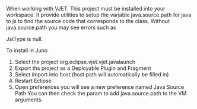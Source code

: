 When working with VJET. This project must be installed into your workspace. It provide utilities to setup the 
variable java.source.path for java to js to find the source code that corresponds to the class. Without java.source.path you may see errors such as

JstType is null. 

To install in Juno
1. Select the project org.eclipse.vjet.vjet.javalaunch
2. Export ths project as a Deployable Plugin and Fragment
3. Select import into host (host path will automatically be filled in)
4. Restart Eclipse
5. Open preferences you will see a new preference named Java Source Path
	You can then check the param to add java.source.path to the VM arguments.